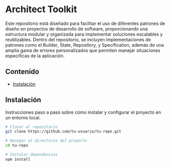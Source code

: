 # Architect Toolkit

Este repositorio está diseñado para facilitar el uso de diferentes patrones de diseño en proyectos de desarrollo de software, proporcionando una estructura modular y organizada para implementar soluciones escalables y reutilizables. Dentro del repositorio, se incluyen implementaciones de patrones como el Builder, State, Repository, y Specification, además de una amplia gama de errores personalizados que permiten manejar situaciones específicas de la aplicación.

## Contenido

- [Instalación](#instalación)
<!-- - [Uso](#uso)
- [Contribución](#contribución)
- [Licencia](#licencia) -->

## Instalación

Instrucciones paso a paso sobre cómo instalar y configurar el proyecto en un entorno local.

```bash
# Clonar el repositorio
git clone https://github.com/tu-usuario/tu-repo.git

# Navegar al directorio del proyecto
cd tu-repo

# Instalar dependencias
npm install
